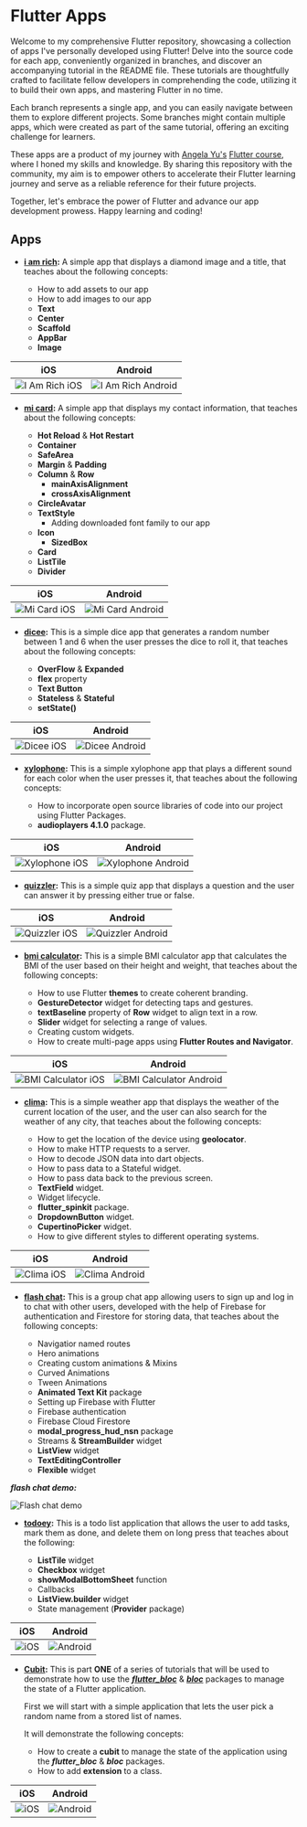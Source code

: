 # Flutter Apps

Welcome to my comprehensive Flutter repository, showcasing a collection of apps I've personally developed using Flutter! Delve into the source code for each app, conveniently organized in branches, and discover an accompanying tutorial in the README file. These tutorials are thoughtfully crafted to facilitate fellow developers in comprehending the code, utilizing it to build their own apps, and mastering Flutter in no time.

Each branch represents a single app, and you can easily navigate between them to explore different projects. Some branches might contain multiple apps, which were created as part of the same tutorial, offering an exciting challenge for learners.

These apps are a product of my journey with [Angela Yu's](https://github.com/angelabauer) [Flutter course](https://www.udemy.com/course/flutter-bootcamp-with-dart/), where I honed my skills and knowledge. By sharing this repository with the community, my aim is to empower others to accelerate their Flutter learning journey and serve as a reliable reference for their future projects.

Together, let's embrace the power of Flutter and advance our app development prowess. Happy learning and coding!

## Apps

- **[i am rich](https://github.com/MagedGDEV/flutterApps/tree/i_am_rich):** A simple app that displays a diamond image and a title, that teaches about the following concepts:

  - How to add assets to our app
  - How to add images to our app
  - **Text**
  - **Center**
  - **Scaffold**
  - **AppBar**
  - **Image**

|iOS|Android|
|---|---|
|![I Am Rich iOS](/screenshots/iOS_i_am_rich.png)|![I Am Rich Android](/screenshots/android_i_am_rich.png)|

- **[mi card](https://github.com/MagedGDEV/flutterApps/tree/mi_card):** A simple app that displays my contact information, that teaches about the following concepts:

  - **Hot Reload** & **Hot Restart**
  - **Container**
  - **SafeArea**
  - **Margin** & **Padding**
  - **Column** & **Row**
    - **mainAxisAlignment**
    - **crossAxisAlignment**
  - **CircleAvatar**
  - **TextStyle**
    - Adding downloaded font family to our app
  - **Icon**
    - **SizedBox**
  - **Card**
  - **ListTile**
  - **Divider**

|iOS|Android|
|---|---|
|![Mi Card iOS](/screenshots/iOS_mi_card.png)|![Mi Card Android](/screenshots/android_mi_card.png)|

- **[dicee](https://github.com/MagedGDEV/flutterApps/tree/dicee):** This is a simple dice app that generates a random number between 1 and 6 when the user presses the dice to roll it, that teaches about the following concepts:

  - **OverFlow** & **Expanded**
  - **flex** property
  - **Text Button**
  - **Stateless** & **Stateful**
  - **setState()**

|iOS|Android|
|---|---|
|![Dicee iOS](/screenshots/iOS_dicee.gif)|![Dicee Android](/screenshots/android_dicee.gif)|

- **[xylophone](https://github.com/MagedGDEV/flutterApps/tree/xylophone):** This is a simple xylophone app that plays a different sound for each color when the user presses it, that teaches about the following concepts:

  - How to incorporate open source libraries of code into our project using Flutter Packages.
  - **audioplayers 4.1.0** package.

|iOS|Android|
|---|---|
|![Xylophone iOS](/screenshots/iOS_xylophone.png)|![Xylophone Android](/screenshots/android_xylophone.png)|

- **[quizzler](https://github.com/MagedGDEV/flutterApps/tree/quizzler):** This is a simple quiz app that displays a question and the user can answer it by pressing either true or false.

|iOS|Android|
|---|---|
|![Quizzler iOS](/screenshots/iOS_quizzler.gif)|![Quizzler Android](/screenshots/android_quizzler.gif)|

- **[bmi calculator](https://github.com/MagedGDEV/flutterApps/tree/bmi_calculator):** This is a simple BMI calculator app that calculates the BMI of the user based on their height and weight, that teaches about the following concepts:

  - How to use Flutter **themes** to create coherent branding.
  - **GestureDetector** widget for detecting taps and gestures.
  - **textBaseline** property of **Row** widget to align text in a row.
  - **Slider** widget for selecting a range of values.
  - Creating custom widgets.
  - How to create multi-page apps using **Flutter Routes and Navigator**.

|iOS|Android|
|---|---|
|![BMI Calculator iOS](/screenshots/iOS_bmi_calculator.gif)|![BMI Calculator Android](/screenshots/android_bmi_calculator.gif)|

- **[clima](https://github.com/MagedGDEV/flutterApps/tree/clima):** This is a simple weather app that displays the weather of the current location of the user, and the user can also search for the weather of any city, that teaches about the following concepts:

  - How to get the location of the device using **geolocator**.
  - How to make HTTP requests to a server.
  - How to decode JSON data into dart objects.
  - How to pass data to a Stateful widget.
  - How to pass data back to the previous screen.
  - **TextField** widget.
  - Widget lifecycle.
  - **flutter_spinkit** package.
  - **DropdownButton** widget.
  - **CupertinoPicker** widget.
  - How to give different styles to different operating systems.

|iOS|Android|
|---|---|
|![Clima iOS](/screenshots/iOS_clima.gif)|![Clima Android](/screenshots/android_clima.gif)|

- **[flash chat](https://github.com/MagedGDEV/flutterApps/tree/flash_chat):** This is a group chat app allowing users to sign up and log in to chat with other users, developed with the help of Firebase for authentication and Firestore for storing data, that teaches about the following concepts:

  - Navigatior named routes
  - Hero animations
  - Creating custom animations & Mixins
  - Curved Animations
  - Tween Animations
  - **Animated Text Kit** package
  - Setting up Firebase with Flutter
  - Firebase authentication
  - Firebase Cloud Firestore
  - **modal_progress_hud_nsn** package
  - Streams & **StreamBuilder** widget
  - **ListView** widget
  - **TextEditingController**
  - **Flexible** widget

***flash chat demo:***

![Flash chat demo](/screenshots/flash_chat.gif)

- **[todoey](https://github.com/MagedGDEV/flutterApps/tree/todoey):** This is a todo list application that allows the user to add tasks, mark them as done, and delete them on long press that teaches about the following:

  - **ListTile** widget
  - **Checkbox** widget
  - **showModalBottomSheet** function
  - Callbacks
  - **ListView.builder** widget
  - State management (**Provider** package)

|iOS|Android|
|---|---|
|![iOS](/screenshots/iOS_todoey.gif)|![Android](/screenshots/android_todoey.gif)|

- **[Cubit](https://github.com/MagedGDEV/flutterApps/tree/cubit):** This is part **ONE** of a series of tutorials that will be used to demonstrate how to use the ***[flutter_bloc](https://pub.dev/packages/flutter_bloc)*** & ***[bloc](https://pub.dev/packages/bloc)*** packages to manage the state of a Flutter application.

  First we will start with a simple application that lets the user pick a random name from a stored list of names.

  It will demonstrate the following concepts:

  - How to create a **cubit** to manage the state of the application using the ***flutter_bloc*** & ***bloc*** packages.
  - How to add **extension** to a class.

|iOS|Android|
|---|-------|
|![iOS](/screenshots/ios_cubit.gif)|![Android](/screenshots/android_cubit.gif)|
